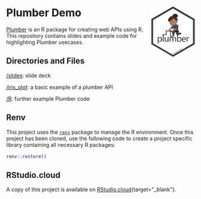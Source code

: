# Plumber Demo <a href='https://www.rplumber.io/'><img src='img/plumber.png' align="right" height="135" /></a>

[Plumber](https://www.rplumber.io/) is an R package for creating web APIs using
R. This repository contains slides and example code for highlighting Plumber
usecases.

## Directories and Files
[/slides](slides): slide deck

[/iris_plot](iris_plot): a basic example of a plumber API

[/R](R): further example Plumber code

## Renv
This project uses the [`renv`](https://rstudio.github.io/renv/index.html)
package to manage the R environment. Once this project has been cloned, use the
following code to create a project specific library containing all necessary R
packages:

```r
renv::restore()
```

## RStudio.cloud
A copy of this project is available on
[RStudio.cloud](https://rstudio.cloud/project/931639){target="_blank"}.
